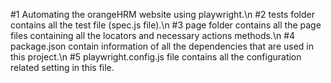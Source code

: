 #1 Automating the orangeHRM website using playwright.\n
#2 tests folder contains all the test file (spec.js file).\n
#3 page folder contains all the page files containing all the locators and necessary actions methods.\n
#4 package.json contain information of all the dependencies that are used in this project.\n
#5 playwright.config.js file contains all the configuration related setting in this file.
